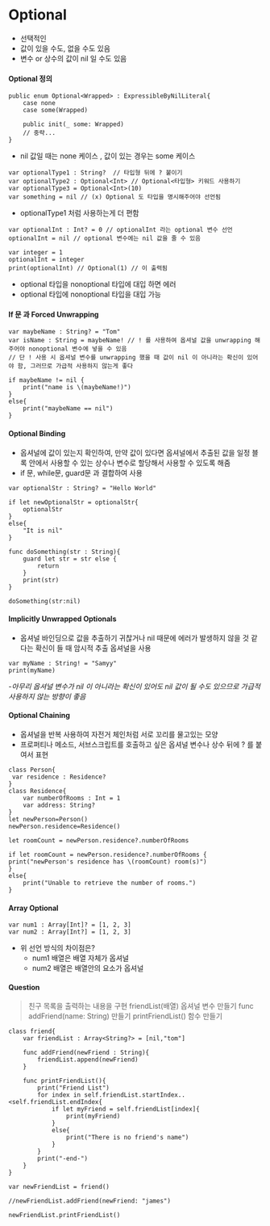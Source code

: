 # Optional
- 선택적인
- 값이 있을 수도, 없을 수도 있음
- 변수 or 상수의 값이 nil 일 수도 있음

#### Optional 정의
```
public enum Optional<Wrapped> : ExpressibleByNilLiteral{
	case none
	case some(Wrapped)
	
	public init(_ some: Wrapped)
	// 중략...
}
```
- nil 값일 때는 none 케이스 , 값이 있는 경우는 some 케이스

```
var optionalType1 : String?  // 타입형 뒤에 ? 붙이기
var optionalType2 : Optional<Int> // Optional<타입형> 키워드 사용하기
var optionalType3 = Optional<Int>(10)
var something = nil // (x) Optional 도 타입을 명시해주어야 선언됨
```
- optionalType1 처럼 사용하는게 더 편함


```
var optionalInt : Int? = 0 // optionalInt 라는 optional 변수 선언
optionalInt = nil // optional 변수에는 nil 값을 줄 수 있음

var integer = 1
optionalInt = integer
print(optionalInt) // Optional(1) // 이 출력됨
```
- optional 타입을 nonoptional 타입에 대입 하면 에러
- optional 타입에 nonoptional 타입을 대입 가능

#### If  문 과 Forced Unwrapping
```
var maybeName : String? = "Tom"
var isName : String = maybeName! // ! 를 사용하여 옵셔널 값을 unwrapping 해주어야 nonoptional 변수에 넣을 수 있음
// 단 ! 사용 시 옵셔널 변수를 unwrapping 했을 때 값이 nil 이 아니라는 확신이 있어야 함, 그러므로 가급적 사용하지 않는게 좋다

if maybeName != nil {
	print("name is \(maybeName!)")
}
else{
	print("maybeName == nil")
}
```

#### Optional Binding
- 옵셔널에 값이 있는지 확인하여, 만약 값이 있다면 옵셔널에서 추출된 값을 일정 블록 안에서 사용할 수 있는 상수나 변수로 할당해서 사용할 수 있도록 해줌
- if 문, while문, guard문 과 결합하여 사용
```
var optionalStr : String? = "Hello World"

if let newOptionalStr = optionalStr{
	optionalStr
}
else{
	"It is nil"
}

func doSomething(str : String){
	guard let str = str else {
		return
	}
	print(str)
}

doSomething(str:nil)
```
#### Implicitly Unwrapped Optionals
- 옵셔널 바인딩으로 값을 추출하기 귀찮거나 nil 때문에 에러가 발생하지 않을 것 같다는 확신이 들 때 암시적 추출 옵셔널을 사용
```
var myName : String! = "Samyy"
print(myName)
```
 -_아무리 옵셔널 변수가  nil 이 아니라는 확신이 있어도 nil 값이 될 수도 있으므로 가급적 사용하지 않는 방향이 좋음_

#### Optional Chaining
- 옵셔널을 반복 사용하여 자전거 체인처럼 서로 꼬리를 물고있는 모양
- 프로퍼티나 메소드, 서브스크립트를 호출하고 싶은 옵셔널 변수나 상수 뒤에 ? 를 붙여서 표현
```
class Person{
 var residence : Residence?
}
class Residence{
	var numberOfRooms : Int = 1
	var address: String?
}
let newPerson=Person()
newPerson.residence=Residence()

let roomCount = newPerson.residence?.numberOfRooms

if let roomCount = newPerson.residence?.numberOfRooms {
print("newPerson's residence has \(roomCount) room(s)")
}
else{
	print("Unable to retrieve the number of rooms.")
}
```

#### Array Optional
```
var num1 : Array[Int]? = [1, 2, 3]
var num2 : Array[Int?] = [1, 2, 3]
```
- 위 선언 방식의 차이점은?
	- num1 배열은 배열 자체가 옵셔널
	- num2 배열은 배열안의 요소가 옵셔널

#### Question
> 친구 목록을 출력하는 내용을 구현
friendList(배열) 옵셔널 변수 만들기
func addFriend(name: String) 만들기
printFriendList() 함수 만들기

```
class friend{
	var friendList : Array<String?> = [nil,"tom"]
 
	func addFriend(newFriend : String){
		friendList.append(newFriend)
	}
  
	func printFriendList(){
		print("Friend List")
		for index in self.friendList.startIndex..<self.friendList.endIndex{
			if let myFriend = self.friendList[index]{
				print(myFriend)
			}
			else{
				print("There is no friend's name")
			}
		}
		print("-end-")
	}
}
  
var newFriendList = friend()

//newFriendList.addFriend(newFriend: "james")

newFriendList.printFriendList()
```


